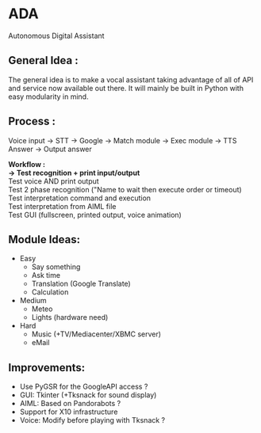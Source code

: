 ADA
===

Autonomous Digital Assistant

General Idea :
---
The general idea is to make a vocal assistant taking advantage of all of API and service now available out there.
It will mainly be built in Python with easy modularity in mind.

Process :
---
Voice input -> STT -> Google -> Match module -> Exec module -> TTS Answer -> Output answer

**Workflow :**<br/>
**-> Test recognition + print input/output** <br/>
Test voice AND print output <br/>
Test 2 phase recognition ("Name to wait then execute order or timeout)<br/>
Test interpretation command and execution <br/>
Test interpretation from AIML file <br/>
Test GUI (fullscreen, printed output, voice animation)

Module Ideas:
---
- Easy
  - Say something
  - Ask time
  - Translation (Google Translate)
  - Calculation <br/>
- Medium
  - Meteo
  - Lights (hardware need) <br/>
- Hard
  - Music (+TV/Mediacenter/XBMC server)
  - eMail <br/>

Improvements:
---
- Use PyGSR for the GoogleAPI access ?
- GUI: Tkinter (+Tksnack for sound display)
- AIML: Based on Pandorabots ?
- Support for X10 infrastructure
- Voice: Modify before playing with Tksnack ?
